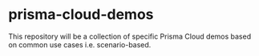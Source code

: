 # prisma-cloud-demos

This repository will be a collection of specific Prisma Cloud demos based on common use cases i.e. scenario-based.

